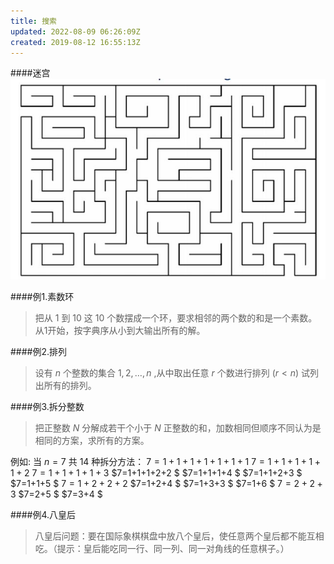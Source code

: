 ```yaml
---
title: 搜索
updated: 2022-08-09 06:26:09Z
created: 2019-08-12 16:55:13Z
---
```



####迷宫
![](../../../_resources/1-1.jpg)


####例1.素数环
>把从 $1$ 到 $10$ 这 $10$ 个数摆成一个环，要求相邻的两个数的和是一个素数。从1开始，按字典序从小到大输出所有的解。

####例2.排列
>设有 $n$ 个整数的集合 ${1,2,…,n}$ ,从中取出任意 $r$ 个数进行排列 $(r < n)$ 试列出所有的排列。


####例3.拆分整数
>把正整数 $N$ 分解成若干个小于 $N$ 正整数的和，加数相同但顺序不同认为是相同的方案，求所有的方案。

例如:
当 $n=7$ 共 $14$ 种拆分方法： 
$7=1+1+1+1+1+1+1$
$7=1+1+1+1+1+2$ 
$7=1+1+1+1+3$ 
$7=1+1+1+2+2 $
$7=1+1+1+4 $
$7=1+1+2+3 $
$7=1+1+5 $
$7=1+2+2+2$ 
$7=1+2+4 $
$7=1+3+3 $
$7=1+6 $
$7=2+2+3$ 
$7=2+5 $
$7=3+4 $


####例4.八皇后
>八皇后问题：要在国际象棋棋盘中放八个皇后，使任意两个皇后都不能互相吃。（提示：皇后能吃同一行、同一列、同一对角线的任意棋子。）




